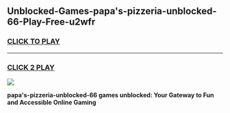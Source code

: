 
## Unblocked-Games-papa's-pizzeria-unblocked-66-Play-Free-u2wfr
<h3>
<a href="https://premium76.site?title=papa's-pizzeria-unblocked-66&ref=18A1">CLICK TO PLAY</a></h3>
<hr>

<h3>
<a href="https://premium76.site?title=papa's-pizzeria-unblocked-66&ref=18A1">CLICK 2 PLAY</a>
  
</h3>

<a href="https://premium76.site?title=papa's-pizzeria-unblocked-66&ref=18A1"><img src="https://clearcache.store/games.png"></a>


**papa's-pizzeria-unblocked-66 games unblocked: Your Gateway to Fun and Accessible Online Gaming**
